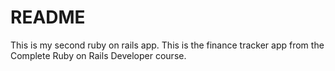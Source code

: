 # README

This is my second ruby on rails app. This is the finance tracker app from the Complete Ruby on Rails Developer course.

